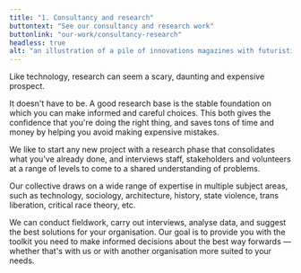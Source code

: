 ```yaml
---
title: "1. Consultancy and research"
buttontext: "See our consultancy and research work"
buttonlink: "our-work/consultancy-research"
headless: true
alt: "an illustration of a pile of innovations magazines with futuristic gadgets and useless inventions"
---
```


Like technology, research can seem a scary, daunting and expensive prospect.

It doesn't have to be. A good research base is the stable foundation on which you can make informed and careful choices. This both gives the confidence that you're doing the right thing, and saves tons of time and money by helping you avoid making expensive mistakes.

We like to start any new project with a research phase that consolidates what you've already done, and interviews staff, stakeholders and volunteers at a range of levels to come to a shared understanding of problems.

Our collective draws on a wide range of expertise in multiple subject areas, such as technology, sociology, architecture, history, state violence, trans liberation, critical race theory, etc.

We can conduct fieldwork, carry out interviews, analyse data, and suggest the best solutions for your organisation. Our goal is to provide you with the toolkit you need to make informed decisions about the best way forwards — whether that's with us or with another organisation more suited to your needs.
